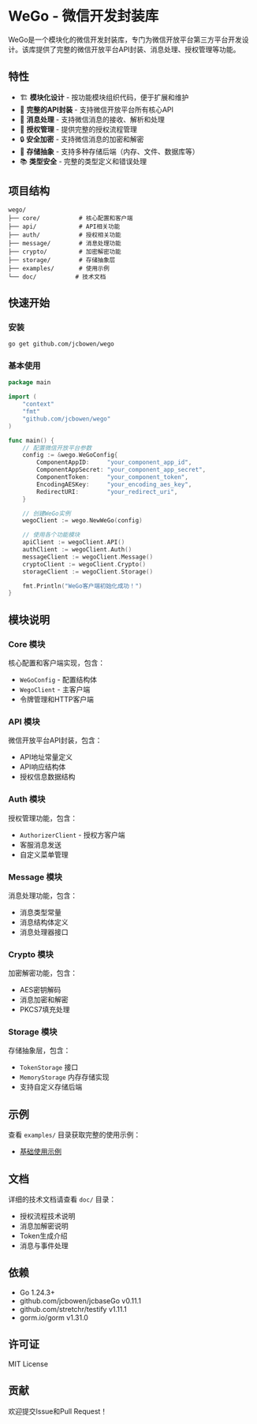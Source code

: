 # WeGo - 微信开发封装库

WeGo是一个模块化的微信开发封装库，专门为微信开放平台第三方平台开发设计。该库提供了完整的微信开放平台API封装、消息处理、授权管理等功能。

## 特性

- 🏗️ **模块化设计** - 按功能模块组织代码，便于扩展和维护
- 🔐 **完整的API封装** - 支持微信开放平台所有核心API
- 📨 **消息处理** - 支持微信消息的接收、解析和处理
- 🔑 **授权管理** - 提供完整的授权流程管理
- 🔒 **安全加密** - 支持微信消息的加密和解密
- 💾 **存储抽象** - 支持多种存储后端（内存、文件、数据库等）
- 📚 **类型安全** - 完整的类型定义和错误处理

## 项目结构

```
wego/
├── core/           # 核心配置和客户端
├── api/            # API相关功能
├── auth/           # 授权相关功能
├── message/        # 消息处理功能
├── crypto/         # 加密解密功能
├── storage/        # 存储抽象层
├── examples/       # 使用示例
└── doc/           # 技术文档
```

## 快速开始

### 安装

```bash
go get github.com/jcbowen/wego
```

### 基本使用

```go
package main

import (
	"context"
	"fmt"
	"github.com/jcbowen/wego"
)

func main() {
	// 配置微信开放平台参数
	config := &wego.WeGoConfig{
		ComponentAppID:     "your_component_app_id",
		ComponentAppSecret: "your_component_app_secret",
		ComponentToken:     "your_component_token",
		EncodingAESKey:     "your_encoding_aes_key",
		RedirectURI:        "your_redirect_uri",
	}

	// 创建WeGo实例
	wegoClient := wego.NewWeGo(config)

	// 使用各个功能模块
	apiClient := wegoClient.API()
	authClient := wegoClient.Auth()
	messageClient := wegoClient.Message()
	cryptoClient := wegoClient.Crypto()
	storageClient := wegoClient.Storage()

	fmt.Println("WeGo客户端初始化成功！")
}
```

## 模块说明

### Core 模块

核心配置和客户端实现，包含：

- `WeGoConfig` - 配置结构体
- `WegoClient` - 主客户端
- 令牌管理和HTTP客户端

### API 模块

微信开放平台API封装，包含：

- API地址常量定义
- API响应结构体
- 授权信息数据结构

### Auth 模块

授权管理功能，包含：

- `AuthorizerClient` - 授权方客户端
- 客服消息发送
- 自定义菜单管理

### Message 模块

消息处理功能，包含：

- 消息类型常量
- 消息结构体定义
- 消息处理器接口

### Crypto 模块

加密解密功能，包含：

- AES密钥解码
- 消息加密和解密
- PKCS7填充处理

### Storage 模块

存储抽象层，包含：

- `TokenStorage` 接口
- `MemoryStorage` 内存存储实现
- 支持自定义存储后端

## 示例

查看 `examples/` 目录获取完整的使用示例：

- [基础使用示例](examples/basic/main.go)

## 文档

详细的技术文档请查看 `doc/` 目录：

- 授权流程技术说明
- 消息加解密说明
- Token生成介绍
- 消息与事件处理

## 依赖

- Go 1.24.3+
- github.com/jcbowen/jcbaseGo v0.11.1
- github.com/stretchr/testify v1.11.1
- gorm.io/gorm v1.31.0

## 许可证

MIT License

## 贡献

欢迎提交Issue和Pull Request！